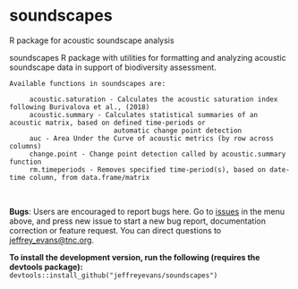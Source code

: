 # soundscapes
R package for acoustic soundscape analysis

soundscapes R package with utilities for formatting and analyzing acoustic soundscape data in support of biodiversity assessment.
    
    Available functions in soundscapes are:
    
         acoustic.saturation - Calculates the acoustic saturation index following Burivalova et al., (2018)
         acoustic.summary - Calculates statistical summaries of an acoustic matrix, based on defined time-periods or
                              automatic change point detection
         auc - Area Under the Curve of acoustic metrics (by row across columns)
         change.point - Change point detection called by acoustic.summary function 
         rm.timeperiods - Removes specified time-period(s), based on date-time column, from data.frame/matrix
​

          
 **Bugs**: Users are encouraged to report bugs here. Go to [issues](https://github.com/jeffreyevans/soundscapes/issues) in the menu above, and press new issue to start a new bug report, documentation correction or feature request. You can direct questions to <jeffrey_evans@tnc.org>.

**To install the development version, run the following (requires the devtools package):**
`devtools::install_github("jeffreyevans/soundscapes")`
          
